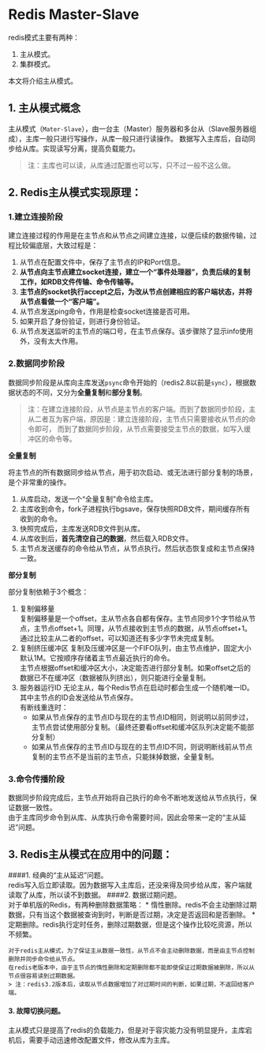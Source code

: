 # Redis Master-Slave
redis模式主要有两种：
1. 主从模式。
2. 集群模式。

本文将介绍主从模式。

## 1. 主从模式概念
主从模式（`Mater-Slave`），由一台主（Master）服务器和多台从（Slave服务器组成），主库一般只进行写操作，从库一般只进行读操作。
数据写入主库后，自动同步给从库。实现读写分离，提高负载能力。

> 注：主库也可以读，从库通过配置也可以写，只不过一般不这么做。

## 2. Redis主从模式实现原理：

### 1.建立连接阶段
建立连接过程的作用是在主节点和从节点之间建立连接，以便后续的数据传输，过程比较偏底层，大致过程是：
1. 从节点在配置文件中，保存了主节点的IP和Port信息。
2. **从节点向主节点建立socket连接，建立一个“事件处理器”，负责后续的复制工作，如RDB文件传输、命令传输等。**
3. **主节点的socket执行accept之后，为改从节点创建相应的客户端状态，并将从节点看做一个“客户端”。**
4. 从节点发送ping命令，作用是检查socket连接是否可用。
5. 如果开启了身份验证，则进行身份验证。
6. 从节点发送监听的主节点的端口号，在主节点保存。该步骤除了显示info使用外，没有太大作用。

### 2.数据同步阶段
数据同步阶段是从库向主库发送`psync`命令开始的（redis2.8以前是`sync`），根据数据状态的不同，又分为**全量复制**和**部分复制**。

> 注：在建立连接阶段，从节点是主节点的客户端。而到了数据同步阶段，主从二者互为客户端，原因是：建立连接阶段，主节点只需要接收从节点的命令即可，
而到了数据同步阶段，从节点需要接受主节点的数据，如写入缓冲区的命令等。

**全量复制**   

将主节点的所有数据同步给从节点，用于初次启动、或无法进行部分复制的场景，是个非常重的操作。

1. 从库启动，发送一个“全量复制”命令给主库。
2. 主库收到命令，fork子进程执行bgsave，保存快照RDB文件，期间缓存所有收到的命令。
3. 快照完成后，主库发送RDB文件到从库。
4. 从库收到后，**首先清空自己的数据**，然后载入RDB文件。
5. 主节点发送缓存的命令给从节点，从节点执行。然后状态恢复成和主节点保持一致。

**部分复制**

部分复制依赖于3个概念：
1. 复制偏移量   
复制偏移量是一个offset，主从节点各自都有保存。主节点同步1个字节给从节点，主节点offset+1。同理，从节点接收到主节点的数据，从节点offset+1。
通过比较主从二者的offset，可以知道还有多少字节未完成复制。
2. 复制挤压缓冲区
复制及压缓冲区是一个FIFO队列，由主节点维护，固定大小默认1M。它按顺序存储着主节点最近执行的命令。   
主节点根据offset和缓冲区大小，决定能否进行部分复制。如果offset之后的数据已不在缓冲区（数据被队列挤出），则只能进行全量复制。
3. 服务器运行ID
无论主从，每个Redis节点在启动时都会生成一个随机唯一ID。其中主节点的ID会发送给从节点保存。   
有断线重连时：
    * 如果从节点保存的主节点ID与现在的主节点ID相同，则说明以前同步过，主节点尝试使用部分复制。（最终还要看offset和缓冲区队列决定能不能部分复制）
    * 如果从节点保存的主节点ID与现在的主节点ID不同，则说明断线前从节点复制的主节点不是当前的主节点，只能抹掉数据，全量复制。

### 3.命令传播阶段
数据同步阶段完成后，主节点开始将自己执行的命令不断地发送给从节点执行，保证数据一致性。   
由于主库同步命令到从库、从库执行命令需要时间，因此会带来一定的“主从延迟”问题。


## 3. Redis主从模式在应用中的问题：
####1. 经典的“主从延迟”问题。   
redis写入后立即读取。因为数据写入主库后，还没来得及同步给从库，客户端就读取了从库，所以读不到数据。
####2. 数据过期问题。   
对于单机版的Redis，有两种删除数据策略：
    * 惰性删除。redis不会主动删除过期数据，只有当这个数据被查询到时，判断是否过期，决定是否返回和是否删除。
    * 定期删除。redis执行定时任务，删除过期数据，但是这个操作比较吃资源，所以不频繁。
    
    对于redis主从模式，为了保证主从数据一致性，从节点不会主动删除数据，而是由主节点控制删除并同步命令给从节点。   
    在redis老版本中，由于主节点的惰性删除和定期删除都不能即使保证过期数据被删除，所以从节点很容易读到过期数据。
    > 注：redis3.2版本后，读取从节点数据增加了对过期时间的判断，如果过期，不返回给客户端。

#### 3. 故障切换问题。
主从模式只是提高了redis的负载能力，但是对于容灾能力没有明显提升，主库宕机后，需要手动迅速修改配置文件，修改从库为主库。
